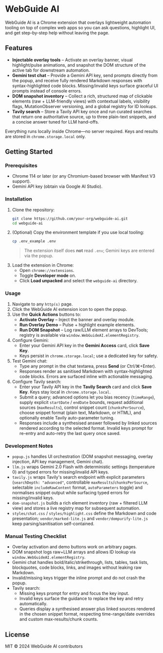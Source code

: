 # WebGuide AI

WebGuide AI is a Chrome extension that overlays lightweight automation tooling on top of complex web apps so you can ask questions, highlight UI, and get step-by-step help without leaving the page.

## Features
- **Injectable overlay tools** – Activate an overlay banner, visual highlight/pulse animations, and snapshot the DOM structure of the active tab for downstream automation.
- **Gemini test chat** – Provide a Gemini API key, send prompts directly from the popup, and receive fully rendered Markdown responses with syntax-highlighted code blocks. Missing/invalid keys surface graceful UI prompts instead of console errors.
- **DOM snapshot inventory** – Collect a rich, structured map of clickable elements (raw + LLM-friendly views) with contextual labels, visibility flags, MutationObserver versioning, and a global registry for ID lookups.
- **Tavily search** – Store a Tavily API key once and run curated searches that return one authoritative source, up to three plain-text snippets, and a concise answer tuned for LLM hand-offs.

Everything runs locally inside Chrome—no server required. Keys and results are stored in `chrome.storage.local` only.

## Getting Started

### Prerequisites
- Chrome 114 or later (or any Chromium-based browser with Manifest V3 support).
- Gemini API key (obtain via Google AI Studio).

### Installation
1. Clone the repository:
   ```bash
   git clone https://github.com/your-org/webguide-ai.git
   cd webguide-ai
   ```
2. (Optional) Copy the environment template if you use local tooling:
   ```bash
   cp .env_example .env
   ```
   > The extension itself does **not** read `.env`; Gemini keys are entered via the popup.
3. Load the extension in Chrome:
   - Open `chrome://extensions`.
   - Toggle **Developer mode** on.
   - Click **Load unpacked** and select the `webguide-ai` directory.

### Usage
1. Navigate to any `http(s)` page.
2. Click the WebGuide AI extension icon to open the popup.
3. Use the **Quick Actions** buttons to:
   - **Activate Overlay** – Inject the banner and overlay module.
   - **Run Overlay Demo** – Pulse + highlight example elements.
   - **Run DOM Snapshot** – Log raw/LLM element arrays to DevTools; registry is available via `window.WebGuideAI.elementRegistry`.
4. Configure Gemini:
   - Enter your Gemini API key in the **Gemini Access** card, click **Save Key**.
   - Keys persist in `chrome.storage.local`; use a dedicated key for safety.
5. Test Gemini chat:
   - Type any prompt in the chat textarea, press **Send** (or Ctrl/⌘+Enter).
   - Responses render as sanitised Markdown with syntax-highlighted code blocks. Errors are surfaced inline with actionable messaging.
6. Configure Tavily search:
   - Enter your Tavily API key in the **Tavily Search** card and click **Save Key**. Keys stay local in `chrome.storage.local`.
   - Submit a query; advanced options let you bias recency (`timeRange`), supply explicit `startDate` / `endDate` bounds, request additional sources (`maxResults`), control snippet count (`chunksPerSource`), choose snippet format (plain text, Markdown, or HTML), and optionally enable Tavily auto-parameter tuning.
   - Responses include a synthesised answer followed by linked sources rendered according to the selected format. Invalid keys prompt for re-entry and auto-retry the last query once saved.

### Development Notes
- `popup.js` handles UI orchestration (DOM snapshot messaging, overlay injection, API key management, Gemini chat).
- `llm.js` wraps Gemini 2.0 Flash with deterministic settings (temperature 0) and typed errors for missing/invalid API keys.
- `tavily.js` wraps Tavily's search endpoint with explicit parameters (`searchDepth: "advanced"`, controllable `maxResults`/`chunksPerSource`, selectable `includeRawContent` format, `autoParameters` toggle) and normalises snippet output while surfacing typed errors for missing/invalid keys.
- `dom-snapshot.js` builds a rich element inventory (raw + filtered LLM view) and stores a live registry map for subsequent automation.
- `styles/chat.css` / `styles/highlight.css` define the Markdown and code presentation; `vendor/marked-lite.js` and `vendor/dompurify-lite.js` keep parsing/sanitisation self-contained.

### Manual Testing Checklist
- Overlay activation and demo buttons work on arbitrary pages.
- DOM snapshot logs raw+LLM arrays and allows ID lookup via `window.WebGuideAI.elementRegistry`.
- Gemini chat handles bold/italic/strikethrough, lists, tables, task lists, blockquotes, code blocks, links, and images without leaking raw Markdown.
- Invalid/missing keys trigger the inline prompt and do not crash the popup.
- Tavily search:
  - Missing keys prompt for entry and focus the key input.
  - Invalid keys surface the guidance to replace the key and retry automatically.
  - Queries display a synthesised answer plus linked sources rendered in the chosen snippet format, respecting time-range/date overrides and custom max-results/chunk counts.

## License
MIT © 2024 WebGuide AI contributors
